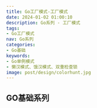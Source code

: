 ```yaml
---
title: Go工厂模式-工厂模式
date: 2024-01-02 01:00:10
description: Go系列 - 工厂模式
tags:
- Go工厂模式
nav: Go系列
categories:
- Go基础
keywords:
- Go单例模式
- 懒汉模式、饿汉模式、双重检查锁
image: post/design/colorhunt.jpg
---
```


## GO基础系列